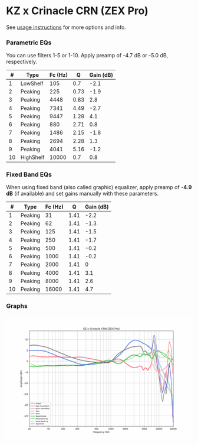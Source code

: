 # KZ x Crinacle CRN (ZEX Pro)
See [usage instructions](https://github.com/jaakkopasanen/AutoEq#usage) for more options and info.

### Parametric EQs
You can use filters 1-5 or 1-10. Apply preamp of -4.7 dB or -5.0 dB, respectively.

|   # | Type      |   Fc (Hz) |    Q |   Gain (dB) |
|-----|-----------|-----------|------|-------------|
|   1 | LowShelf  |       105 | 0.7  |        -2.1 |
|   2 | Peaking   |       225 | 0.73 |        -1.9 |
|   3 | Peaking   |      4448 | 0.83 |         2.8 |
|   4 | Peaking   |      7341 | 4.49 |        -2.7 |
|   5 | Peaking   |      9447 | 1.28 |         4.1 |
|   6 | Peaking   |       880 | 2.71 |         0.8 |
|   7 | Peaking   |      1486 | 2.15 |        -1.8 |
|   8 | Peaking   |      2694 | 2.28 |         1.3 |
|   9 | Peaking   |      4041 | 5.16 |        -1.2 |
|  10 | HighShelf |     10000 | 0.7  |         0.8 |

### Fixed Band EQs
When using fixed band (also called graphic) equalizer, apply preamp of **-4.9 dB** (if available) and set gains manually with these parameters.

|   # | Type    |   Fc (Hz) |    Q |   Gain (dB) |
|-----|---------|-----------|------|-------------|
|   1 | Peaking |        31 | 1.41 |        -2.2 |
|   2 | Peaking |        62 | 1.41 |        -1.3 |
|   3 | Peaking |       125 | 1.41 |        -1.5 |
|   4 | Peaking |       250 | 1.41 |        -1.7 |
|   5 | Peaking |       500 | 1.41 |        -0.2 |
|   6 | Peaking |      1000 | 1.41 |        -0.2 |
|   7 | Peaking |      2000 | 1.41 |         0   |
|   8 | Peaking |      4000 | 1.41 |         3.1 |
|   9 | Peaking |      8000 | 1.41 |         2.6 |
|  10 | Peaking |     16000 | 1.41 |         4.7 |

### Graphs
![](./KZ%20x%20Crinacle%20CRN%20(ZEX%20Pro).png)
